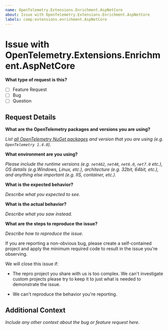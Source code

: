 ```yaml
---
name: OpenTelemetry.Extensions.Enrichment.AspNetCore
about: Issue with OpenTelemetry.Extensions.Enrichment.AspNetCore
labels: comp:extensions.enrichment.AspNetCore
---
```


# Issue with OpenTelemetry.Extensions.Enrichment.AspNetCore

**What type of request is this?**

* [ ] Feature Request
* [ ] Bug
* [ ] Question

## Request Details

**What are the OpenTelemetry packages and versions you are using?**

_List [all OpenTelemetry NuGet
packages](https://www.nuget.org/profiles/OpenTelemetry) and version that you are
using (e.g. `OpenTelemetry 1.4.0`)._

**What environment are you using?**

_Please include the runtime versions (e.g. `net462`, `net48`, `net6.0`, `net7.0`
etc.), OS details (e.g.Windows, Linux, etc.), architecture (e.g. 32bit, 64bit,
etc.), and anything else important (e.g. IIS, container, etc.)._

**What is the expected behavior?**

_Describe what you expected to see._

**What is the actual behavior?**

_Describe what you saw instead._

**What are the steps to reproduce the issue?**

_Describe how to reproduce the issue._

If you are reporting a non-obvious bug, please create a self-contained project
and apply the minimum required code to result in the issue you're observing.

We will close this issue if:

* The repro project you share with us is too complex. We can't investigate
  custom projects please try to keep it to just what is needed to demonstrate
  the issue.

* We can't reproduce the behavior you're reporting.

## Additional Context

_Include any other context about the bug or feature request here._
